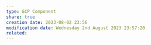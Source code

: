 ```yaml
---
type: GCP Component 
share: true
creation date: 2023-08-02 23:56
modification date: Wednesday 2nd August 2023 23:57:20
related:
---
```



